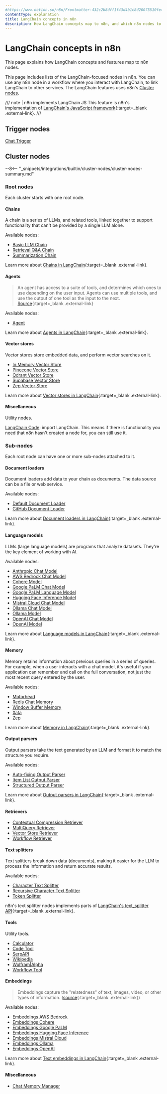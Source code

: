 ```yaml
---
#https://www.notion.so/n8n/Frontmatter-432c2b8dff1f43d4b1c8d20075510fe4
contentType: explanation
title: LangChain concepts in n8n
description: How LangChain concepts map to n8n, and which n8n nodes to use.
---
```


# LangChain concepts in n8n

This page explains how LangChain concepts and features map to n8n nodes.

This page includes lists of the LangChain-focused nodes in n8n. You can use any n8n node in a workflow where you interact with LangChain, to link LangChain to other services. The LangChain features uses n8n's [Cluster nodes](/integrations/builtin/cluster-nodes/).


/// note | n8n implements LangChain JS
This feature is n8n's implementation of [LangChain's JavaScript framework](https://js.langchain.com/docs/get_started/introduction){:target=_blank .external-link}.
///
## Trigger nodes

[Chat Trigger](/integrations/builtin/core-nodes/n8n-nodes-langchain.chattrigger/)

## Cluster nodes

--8<-- "_snippets/integrations/builtin/cluster-nodes/cluster-nodes-summary.md"

### Root nodes

Each cluster starts with one root node.

#### Chains

A chain is a series of LLMs, and related tools, linked together to support functionality that can't be provided by a single LLM alone.

Available nodes:

* [Basic LLM Chain](/integrations/builtin/cluster-nodes/root-nodes/n8n-nodes-langchain.chainllm/)
* [Retrieval Q&A Chain](/integrations/builtin/cluster-nodes/root-nodes/n8n-nodes-langchain.chainretrievalqa/)
* [Summarization Chain](/integrations/builtin/cluster-nodes/root-nodes/n8n-nodes-langchain.chainsummarization/)

Learn more about [Chains in LangChain](https://js.langchain.com/docs/modules/chains/){:target=_blank .external-link}.

#### Agents

> An agent has access to a suite of tools, and determines which ones to use depending on the user input. Agents can use multiple tools, and use the output of one tool as the input to the next. [Source](https://js.langchain.com/docs/modules/agents/){:target=_blank .external-link}

Available nodes:

* [Agent](/integrations/builtin/cluster-nodes/root-nodes/n8n-nodes-langchain.agent/)

Learn more about [Agents in LangChain](https://js.langchain.com/docs/modules/agents/){:target=_blank .external-link}.

#### Vector stores

Vector stores store embedded data, and perform vector searches on it.

* [In Memory Vector Store](/integrations/builtin/cluster-nodes/root-nodes/n8n-nodes-langchain.vectorstoreinmemory/)
* [Pinecone Vector Store](/integrations/builtin/cluster-nodes/root-nodes/n8n-nodes-langchain.vectorstorepinecone/)
* [Qdrant Vector Store](/integrations/builtin/cluster-nodes/root-nodes/n8n-nodes-langchain.vectorstoreqdrant/)
* [Supabase Vector Store](/integrations/builtin/cluster-nodes/root-nodes/n8n-nodes-langchain.vectorstoresupabase/)
* [Zep Vector Store](/integrations/builtin/cluster-nodes/root-nodes/n8n-nodes-langchain.vectorstorezep/)

Learn more about [Vector stores in LangChain](https://js.langchain.com/docs/modules/data_connection/vectorstores/){:target=_blank .external-link}.

#### Miscellaneous

Utility nodes.

[LangChain Code](/integrations/builtin/cluster-nodes/root-nodes/n8n-nodes-langchain.code/): import LangChain. This means if there is functionality you need that n8n hasn't created a node for, you can still use it.

### Sub-nodes

Each root node can have one or more sub-nodes attached to it.

#### Document loaders

Document loaders add data to your chain as documents. The data source can be a file or web service.

Available nodes:

* [Default Document Loader](/integrations/builtin/cluster-nodes/sub-nodes/n8n-nodes-langchain.documentdefaultdataloader/)
* [GitHub Document Loader](/integrations/builtin/cluster-nodes/sub-nodes/n8n-nodes-langchain.documentgithubloader/)

Learn more about [Document loaders in LangChain](https://js.langchain.com/docs/modules/data_connection/document_loaders/){:target=_blank .external-link}.

#### Language models

LLMs (large language models) are programs that analyze datasets. They're the key element of working with AI.

Available nodes:

* [Anthropic Chat Model](/integrations/builtin/cluster-nodes/sub-nodes/n8n-nodes-langchain.lmchatanthropic/)
* [AWS Bedrock Chat Model](/integrations/builtin/cluster-nodes/sub-nodes/n8n-nodes-langchain.lmchatawsbedrock)
* [Cohere Model](/integrations/builtin/cluster-nodes/sub-nodes/n8n-nodes-langchain.lmcohere/)
* [Google PaLM Chat Model](/integrations/builtin/cluster-nodes/sub-nodes/n8n-nodes-langchain.lmchatgooglepalm/)
* [Google PaLM Language Model](/integrations/builtin/cluster-nodes/sub-nodes/n8n-nodes-langchain.lmgooglepalm/)
* [Hugging Face Inference Model](/integrations/builtin/cluster-nodes/sub-nodes/n8n-nodes-langchain.lmopenhuggingfaceinference/)
* [Mistral Cloud Chat Model](/integrations/builtin/cluster-nodes/sub-nodes/n8n-nodes-langchain.lmchatmistralcloud/)
* [Ollama Chat Model](/integrations/builtin/cluster-nodes/sub-nodes/n8n-nodes-langchain.lmchatollama/)
* [Ollama Model](/integrations/builtin/cluster-nodes/sub-nodes/n8n-nodes-langchain.lmollama/)
* [OpenAI Chat Model](/integrations/builtin/cluster-nodes/sub-nodes/n8n-nodes-langchain.lmchatopenai/)
* [OpenAI Model](/integrations/builtin/cluster-nodes/sub-nodes/n8n-nodes-langchain.lmopenai/)

Learn more about [Language models in LangChain](https://js.langchain.com/docs/modules/model_io/models/){:target=_blank .external-link}.

#### Memory

Memory retains information about previous queries in a series of queries. For example, when a user interacts with a chat model, it's useful if your application can remember and call on the full conversation, not just the most recent query entered by the user.

Available nodes:

* [Motorhead](/integrations/builtin/cluster-nodes/sub-nodes/n8n-nodes-langchain.memorymotorhead/)
* [Redis Chat Memory](/integrations/builtin/cluster-nodes/sub-nodes/n8n-nodes-langchain.memoryredischat/)
* [Window Buffer Memory](/integrations/builtin/cluster-nodes/sub-nodes/n8n-nodes-langchain.memorybufferwindow/)
* [Xata](/integrations/builtin/cluster-nodes/sub-nodes/n8n-nodes-langchain.memoryxata/)
* [Zep](/integrations/builtin/cluster-nodes/sub-nodes/n8n-nodes-langchain.memoryzep/)

Learn more about [Memory in LangChain](https://js.langchain.com/docs/modules/memory/){:target=_blank .external-link}.

#### Output parsers

Output parsers take the text generated by an LLM and format it to match the structure you require.

Available nodes:

* [Auto-fixing Output Parser](/integrations/builtin/cluster-nodes/sub-nodes/n8n-nodes-langchain.outputparserautofixing/)
* [Item List Output Parser](/integrations/builtin/cluster-nodes/sub-nodes/n8n-nodes-langchain.outputparseritemlist/)
* [Structured Output Parser](/integrations/builtin/cluster-nodes/sub-nodes/n8n-nodes-langchain.outputparserstructured/)

Learn more about [Output parsers in LangChain](https://js.langchain.com/docs/modules/model_io/output_parsers/){:target=_blank .external-link}.

#### Retrievers


* [Contextual Compression Retriever](/integrations/builtin/cluster-nodes/sub-nodes/n8n-nodes-langchain.retrievercontextualcompression/)
* [MultiQuery Retriever](/integrations/builtin/cluster-nodes/sub-nodes/n8n-nodes-langchain.retrievermultiquery/)
* [Vector Store Retriever](/integrations/builtin/cluster-nodes/sub-nodes/n8n-nodes-langchain.retrievervectorstore/)
* [Workflow Retriever](/integrations/builtin/cluster-nodes/sub-nodes/n8n-nodes-langchain.retrieverworkflow/)


#### Text splitters

Text splitters break down data (documents), making it easier for the LLM to process the information and return accurate results.

Available nodes:

* [Character Text Splitter](/integrations/builtin/cluster-nodes/sub-nodes/n8n-nodes-langchain.textsplittercharactertextsplitter/)
* [Recursive Character Text Splitter](/integrations/builtin/cluster-nodes/sub-nodes/n8n-nodes-langchain.textsplitterrecursivecharactertextsplitter/)
* [Token Splitter](/integrations/builtin/cluster-nodes/sub-nodes/n8n-nodes-langchain.textsplittertokensplitter/)

n8n's text splitter nodes implements parts of [LangChain's text_splitter API](https://js.langchain.com/docs/api/text_splitter/){:target=_blank .external-link}.

#### Tools

Utility tools.

* [Calculator](/integrations/builtin/cluster-nodes/sub-nodes/n8n-nodes-langchain.toolcalculator/)
* [Code Tool](/integrations/builtin/cluster-nodes/sub-nodes/n8n-nodes-langchain.toolcode/)
* [SerpAPI](/integrations/builtin/cluster-nodes/sub-nodes/n8n-nodes-langchain.toolserpapi/)
* [Wikipedia](/integrations/builtin/cluster-nodes/sub-nodes/n8n-nodes-langchain.toolwikipedia/)
* [Wolfram|Alpha](/integrations/builtin/cluster-nodes/sub-nodes/n8n-nodes-langchain.toolwolframalpha/)
* [Workflow Tool](/integrations/builtin/cluster-nodes/sub-nodes/n8n-nodes-langchain.toolworkflow/)

#### Embeddings

> Embeddings capture the "relatedness" of text, images, video, or other types of information. ([source](https://supabase.com/docs/guides/ai/concepts){:target=_blank .external-link})

Available nodes:


* [Embeddings AWS Bedrock](/integrations/builtin/cluster-nodes/sub-nodes/n8n-nodes-langchain.embeddingsawsbedrock)
* [Embeddings Cohere](/integrations/builtin/cluster-nodes/sub-nodes/n8n-nodes-langchain.embeddingscohere/)
* [Embeddings Google PaLM](/integrations/builtin/cluster-nodes/sub-nodes/n8n-nodes-langchain.embeddingsgooglepalm/)
* [Embeddings Hugging Face Inference](/integrations/builtin/cluster-nodes/sub-nodes/n8n-nodes-langchain.embeddingshuggingfaceinference/)
* [Embeddings Mistral Cloud](/integrations/builtin/cluster-nodes/sub-nodes/n8n-nodes-langchain.embeddingsmistralcloud/)
* [Embeddings Ollama](/integrations/builtin/cluster-nodes/sub-nodes/n8n-nodes-langchain.embeddingsollama/)
* [Embeddings OpenAI](/integrations/builtin/cluster-nodes/sub-nodes/n8n-nodes-langchain.embeddingsopenai/)

Learn more about [Text embeddings in LangChain](https://js.langchain.com/docs/modules/data_connection/text_embedding/){:target=_blank .external-link}.


#### Miscellaneous

* [Chat Memory Manager](/integrations/builtin/cluster-nodes/sub-nodes/n8n-nodes-langchain.memorymanager/)



